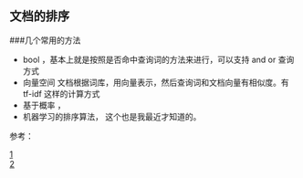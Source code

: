 
## 文档的排序

###几个常用的方法
* bool ，基本上就是按照是否命中查询词的方法来进行，可以支持 and or 查询方式
* 向量空间 文档根据词库，用向量表示，然后查询词和文档向量有相似度。有tf-idf 这样的计算方式
* 基于概率 ，
* 机器学习的排序算法， 这个也是我最近才知道的。



参考：

[1](http://www.sobuhu.com/archives/926)    
[2](http://www.sobuhu.com/archives/874)
